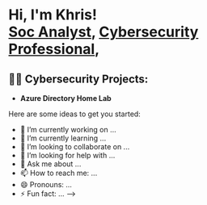 <h1>Hi, I'm Khris! <br/><a href="https://github.com/Saintkhris8">Soc Analyst</a>, <a href="https://www.linkedin.com/in/khristopher-singletary/">Cybersecurity Professional</a>, 

<h2>👨‍💻 Cybersecurity Projects:</h2>

- <b> Azure Directory Home Lab </b>




Here are some ideas to get you started:

- 🔭 I’m currently working on ...
- 🌱 I’m currently learning ...
- 👯 I’m looking to collaborate on ...
- 🤔 I’m looking for help with ...
- 💬 Ask me about ...
- 📫 How to reach me: ...
- 😄 Pronouns: ...
- ⚡ Fun fact: ...
-->
